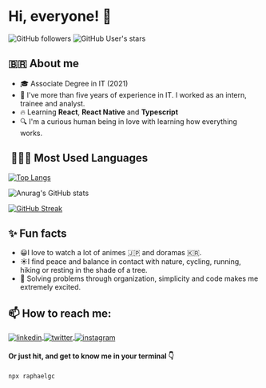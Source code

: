 <h1> Hi, everyone!  👀</h1> 

![GitHub followers](https://img.shields.io/github/followers/raphael-gc?style=social)
![GitHub User's stars](https://img.shields.io/github/stars/raphael-gc?style=social)


## :brazil: About me

- 🎓 Associate Degree in IT (2021)
- 🌵 I've more than five years of experience in IT. I worked as an intern, trainee and analyst.
- 🔥 Learning **React**, **React Native** and **Typescript**
- 🔍 I'm a curious human being in love with learning how everything works. 

##   🧑🏾‍💻 Most Used Languages 
  
 [![Top Langs](https://github-readme-stats.vercel.app/api/top-langs/?username=Raphael-GC&layout=compact&theme=radical)](https://github.com/Raphael-GC/github-readme-stats) 

![Anurag's GitHub stats](https://github-readme-stats.vercel.app/api?username=Raphael-GC&show_icons=true&theme=radical)

[![GitHub Streak](http://github-readme-streak-stats.herokuapp.com?user=Raphael-GC&theme=radical&date_format=j%20M%5B%20Y%5D)](https://git.io/streak-stats)

## ✨ Fun facts

- 😀I love to watch a lot of animes 🇯🇵 and doramas 🇰🇷.
- ☀️I find peace and balance in contact with nature, cycling, running, hiking or resting in the shade of a tree.  
- 🤩 Solving problems through organization, simplicity and code makes me extremely excited. 

## 📫 How to reach me:

<a href="https://linkedin.com/in/raphael-gc" target="_blank">
  <img align="center" src="https://img.shields.io/badge/-raphaelgc-05122A?style=flat&logo=linkedin" alt="linkedin"/>
</a>
<a href="https://twitter.com/_raphaelgc" target="_blank">
  <img align="center" src="https://img.shields.io/badge/-_raphaelgc-05122A?style=flat&logo=twitter" alt="twitter"/>  
</a>
<a href="https://instagram.com/_raphaelgc" target="_blank">
 <img align="center" src="https://img.shields.io/badge/-_raphaelgc-05122A?style=flat&logo=instagram" alt="instagram"/>
</a>

<h4>Or just hit, and get to know me in your terminal 👇</h4>

```sh
npx raphaelgc
```
